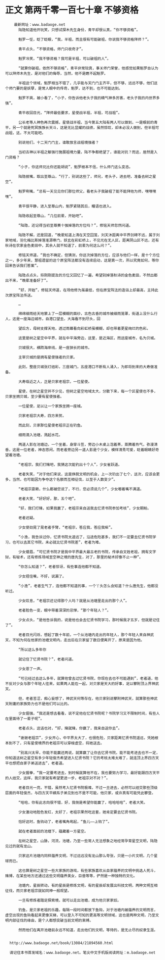 # 正文 第两千零一百七十章 不够资格
        最新网址：www.badaoge.net
          陆隐知道他开玩笑，只想试探木先生身份，青平却很认真，“你不够资格”。
      
          魁罗一怔，眨了眨眼，“我，半祖，而且很有可能破祖，你说我不够资格拜师？”。
      
          青平点头，“不够资格，师门只收奇才”。
      
          魁罗冷笑，“我不够资格？我可是半祖，可以破祖的人”。
      
          “就算你破祖，依然不够资格”，青平非常较真，事关师门荣誉，他感觉如果魁罗自认为可以拜师木先生，是对他们的侮辱，当然，他不是瞧不起魁罗。
      
          半祖这个领域，魁罗相当不错了，几乎能与天门门主齐平，但不够，远远不够，他们这个师门要的是妖孽，是常人眼中的传奇，魁罗，达不到，也不可能达到。
      
          魁罗不爽，被小看了，“小子，你告诉他老头子我的精气神多厉害，老头子我的内世界多强”。
      
          青平收回目光，“拜师最低要求，星使战半祖，半祖，可战祖”。
      
          公长老等人神色再次震撼，星使战半祖，当今第五大陆有两人可以做到，一是眼前的青平，另一个就是死冥族族长天斗，这是无比显耀的战绩，虽然惊叹，却未必没人做到，但半祖可战祖，这，不太可能吧。
      
          别说他们，十二天门门主，谁敢放言战祖境强者？
      
          当初古神以半祖之躯强行施展祖境力量，陆不争都绝望了，谁能对抗？而这，居然是入门资格？
      
          “小子，你这师兄比你还能胡说”，魁罗根本不信，什么师门这么变态。
      
          陆隐抿嘴，取出至尊山，“行了，别说这些了，师兄，老头子，进去吧，准备去树之星空”。
      
          魁罗咧嘴，“总有一天见见你们那位师父，看老头子我破祖了能不能拜他为师，嘿嘿嘿嘿”。
      
          青平很平静，进入至尊山内，魁罗紧随其后，瞳语也进入。
      
          陆隐收起至尊山，“几位前辈，开始吧”。
      
          “陆隐，还记得当初至尊赛十强掉落的方位吗？”，修铭天师忽然问道。
      
          陆隐不解，还是回道，“晚辈知道上清在天空囚笼，刘天沐距离中平界剑碑不远，属于刘家地域，羽化梅比斯掉落淮源寒门，妖玄在彩虹桥上，不见光在无人区，距离阴山区不远，还有秋诗在农家金色麦田中，其余人就不知道了，前辈为何这么问？”。
      
          修铭天师道，“我也不确定，但猜测，你这次掉落的方位，应该与他们一样，是十个方位之一，多少年来，慧祖遗留的这个原宝阵法都没有连续启动，这是第一次，所以究竟如何，等你回来告诉我们答案”。
      
          陆隐点点头，将刚刚提及的方位又回忆了一遍，希望别掉落秋诗的金色麦田，不然出都出不来，“晚辈准备好了”。
      
          “好，开始”，修铭天师道，在场他修为虽最低，但在原宝阵法的造诣上却最高，主持此次原宝阵法传送。
      
          …
      
          绵绵细雨给天地蒙上了一层模糊的面纱，古色古香的城市被细雨笼罩，街道上没什么行人，这是一座海边城市，自港口望去，大海看不到尽头，回
      
          望后方，母树支撑天地，透过雨幕看向彩虹桥虽模糊，却也带着更星绚烂的色彩。
      
          这里是树之星空中平界，就在中平海旁边，这里，是近海区，而这座城市，名为贝城。
      
          贝城很大，横跨海岸线，是一座狭长的城市。
      
          主宰贝城的是拥有星使强者的贝家。
      
          此刻，整座贝城张灯结彩，三座城门，五座港口不断有人涌入，为即将到来的大寿做准备。
      
          大寿临近之人，正是贝家老祖宗，一位星使。
      
          星使，在树之星空并不少见，但树之星空地域太大，分散下来，每一个区星使也不多，贝家坐拥贝城，至少要有星使强者。
      
          一位星使，足以让一个家族坐拥一座城。
      
          贝家老祖宗大寿，四方来贺。
      
          而此刻，贝家那位星使老祖宗正在钓鱼。
      
          细雨滴入池塘，溅起水花。
      
          两道人影在池塘边，一个坐着，身穿斗笠，旁边小木桌上泡着茶，蒸腾着热气，弥漫清香，这是一位老者，神态悠闲，而老者旁边另一道人影是个少女，模样清秀可爱，眨着眼睛好奇望着池塘。
      
          “老祖宗，我们打赌吧，我猜这次能钓出十个人”，少女雀跃道。
      
          老者失笑，“对于他们来说，这是挣脱文明的机会，上一次钓出了七个，这次，应该会更多，当然，也可能因为争夺这个名额而互相征伐，以至于人数变少”。
      
          “老祖宗耍赖，什么都被您说了，不行，您必须说几个”，少女嘟着嘴不满道。
      
          老者大笑，“好好好，那，五个吧”。
      
          “好，我们打赌，如果我赢了，老祖宗亲自送我去忆贤书院参加考核”，少女期盼。
      
          老者迟疑。
      
          少女使劲晃了晃老者手臂，“老祖宗，答应我，答应我嘛”。
      
          “小渔，我告诉过你，忆贤书院太遥远了，沿途危险甚多，我们不一定要去忆贤书院学习，也可以去其它书院，未必就比忆贤书院差”，老者为难。
      
          少女蹙眉，“可忆贤书院才是我中平界最大最古老的书院，传承自文姓老祖，拥有文字狱，有秘术，还有修炼场域至空神之境的唐先生，对了，那里的秘术好像不止一种”。
      
          “你怎么知道？”，老者惊讶，有些事连他都不知道。
      
          少女捂住嘴，不好，说漏了。
      
          “小渔”，老者生气了，连他都不知道的事，一个丫头怎么会知道？什么唐先生，他都没听过。
      
          少女叹息，“老祖宗还记得那个人吗？就是从池塘里走出的那个人”。
      
          老者脸色一变，眼中带着深深的忌惮，“那个年轻人？”。
      
          少女点头，“是他告诉我的，说是他也会去忆贤书院学习，那时候我才五岁，但就是记住了”。
      
          老者目光闪烁，想起了数十年前，一个从池塘内走出的年轻人，那个年轻人来自神武天，不知为何在他家的池塘文明内，走出后在贝家留了数日便离开了，原来是因为他。
      
          “所以这么多年你
      
          就记住了忆贤书院？”，老者问道。
      
          少女恩了一声。
      
          “可已经过去这么多年，就算他曾去过忆贤书院，你现在去也不可能遇到”，老者道，他不反对少女与那个年轻人往来，如果两人能在一起，对贝家是天大的好事，足以攀附顶上界神武天。
      
          但，老者苦涩，痴心妄想了，神武天何等存在，他贝家别说攀附神武天，就算那些神武天附庸的家族势力也不是他们可以比的。
      
          少女倔强，“我还是想去看看，说不定他在忆贤书院呢？书院学习又不限制时间，有些人在里面待了一辈子呢”。
      
          老者点头，这话也对，“好，赌就赌，你赢了，我亲自送你去”。
      
          “谢谢老祖宗”，少女开心，中平界太大了，也很危险，贝家距离忆贤书院遥远，凭她根本到不了，只有星使境界的老祖宗可以穿梭虚空，将她送去。
      
          “别高兴太早，你能不能赢还两说，就算赢了让你去忆贤书院，能不能考进去也不一定，你知道这树之星空有多少年轻俊杰希望进入忆贤书院？它的考核太难太难了，就连顶上界四方天平也想把自家子弟送进去”，老者道。
      
          少女握拳，“我一定要考进去，到时候就算他不在，我也要努力学习，最好能跟四方天平的人结交，这样，我贝家就有希望更进一步，老祖宗对不对？”。
      
          老者目光一亮，不错，虽然考入忆贤书院极难，不过一旦进去，必然可以结交那些顶级层面的年轻俊杰，与四方天平嫡系子弟见到也不是不可能，他贝家，或许真有可能凭此攀登。
      
          “哈哈，你有此志向很不错，好，我倒是希望你能赢了，哈哈哈哈”，老者大笑。
      
          少女激动地脸色发红，太好了，老祖宗果然吃这套，她肯定要去忆贤书院。
      
          恰好这时，鱼钩动了，老者嘴角弯起，“鱼儿——上钩了”。
      
          就在老者面前的池塘下，蕴藏着一方星空。
      
          在树之星空，山脉，河流，池塘，乃至一些常人无法想象之地经常孕育星空文明，陆隐见过的就有龙山。
      
          贝家这片池塘内同样蕴养文明，不过远远没有龙山那么夸张，只是一小片文明，几个星球而已。
      
          这也算是树之星空一些大家族的游戏，有些家族喜欢从自家蕴养的文明中挑选人死斗，赌博，在某些地方还通过这些文明蕴养美女，巨兽等等，俨然是一种独特的文化。
      
          池塘内，星辰转动，有的星辰是修炼文明，有的星辰却发展出科技文明，两种文明互相征伐，而贝家老祖宗就如同神一般观望。
      
          一旦有修炼者踏足探索境，就可以走出池塘，成为他贝家家奴。
      
          钓鱼，是贝家老祖的乐趣，每隔一段时间都放下鱼钩，对于池塘内被蕴养的文明而言，虚空出现的鱼钩看起来更像天梯，可以登入不可知的更高等文明领域，这也是两种文明，乃至文明内部征伐的缘由，是个人都想突破当前文明的束缚。
      
          然而他们在离开池塘前永远不知道，走出他们的文明，等待的，是无止尽的奴隶生涯。
      
      
      http://www.badaoge.net/book/13084/21894560.html
      
      请记住本书首发域名：www.badaoge.net。笔尖中文手机版阅读网址：m.badaoge.net